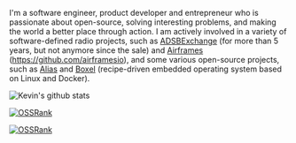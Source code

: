 I'm a software engineer, product developer and entrepreneur who is passionate about open-source, solving interesting problems, and making the world a better place through action. I am actively involved in a variety of software-defined radio projects, such as [ADSBExchange](https://adsbexchange.com) (for more than 5 years, but not anymore since the sale) and [Airframes](https://app.airframes.io) (https://github.com/airframesio), and some various open-source projects, such as [Alias](https://github.com/aliasdotso) and [Boxel](https://www.boxel.io) (recipe-driven embedded operating system based on Linux and Docker).

![Kevin's github stats](https://github-readme-stats.vercel.app/api?username=kevinelliott&theme=nord&show_icons=true)

[![OSSRank](https://ossrank.com/widget/439785)](https://ossrank.com/c/439785)

[![OSSRank](https://ossrank.com/widget/925679)](https://ossrank.com/c/925679)
